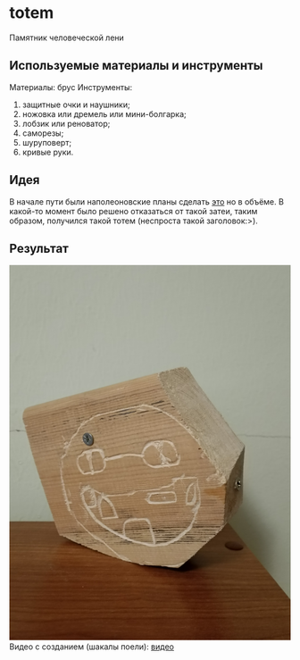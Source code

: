 # totem
Памятник человеческой лени
## Используемые материалы и инструменты
Материалы: 
брус
Инструменты:
1. защитные очки и наушники;
2. ножовка или дремель или мини-болгарка;
3. лобзик или реноватор;
4. саморезы;
5. шуруповерт;
6. кривые руки.
## Идея
В начале пути были наполеоновские планы сделать [это](https://github.com/OSoba-Mask/Buldiga-meme-badge) но в объёме. В какой-то момент было решено отказаться от такой затеи, таким образом, получился такой тотем (неспроста такой заголовок:>).
## Результат
![результат](1703595703690.jpg)
Видео с созданием (шакалы поели): [видео](af1aace4-7f82-4da7-ac85-de3293c6ae2f.mp4)
